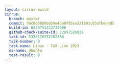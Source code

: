 ```yaml
---
layout: cirrus-build
cirrus:
  branch: master
  commit: 99c8030d0b0b9e4de9fdbaa331591c03afbed4d5
  build-id: 6339751433732096
  github-check-suite-id: 22097586925
  task-id: 5338176932282368
  task-number: 0
  task-name: Linux - TeX Live 2023
  os-name: Ubuntu
  test-result: 0
---
```

